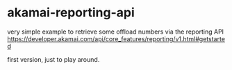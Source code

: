# akamai-reporting-api

very simple example to retrieve some offload numbers via the reporting API
https://developer.akamai.com/api/core_features/reporting/v1.html#getstarted

first version, just to play around.
